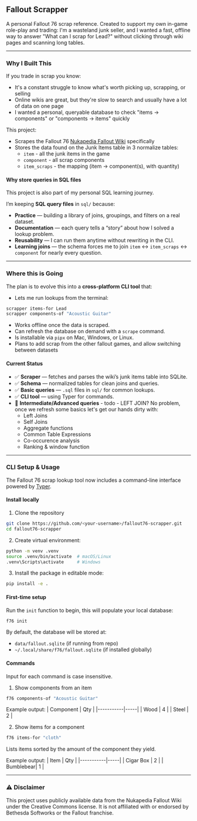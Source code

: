 ## Fallout Scrapper

A personal Fallout 76 scrap reference. Created to support my own in-game role-play and trading: I'm a wasteland junk seller, and I wanted a fast, offline way to answer "What can I scrap for Lead?" without clicking through wiki pages and scanning long tables.

---

### Why I Built This

If you trade in scrap you know:

- It's a constant struggle to know what's worth picking up, scrapping, or selling
- Online wikis are great, but they're slow to search and usually have a lot of data on one page
- I wanted a personal, queryable database to check "items → components" or "components -> items" quickly

This project:

- Scrapes the Fallout 76 [Nukapedia Fallout Wiki](https://fallout.fandom.com/wiki/Fallout_76_junk_items) specifically
- Stores the data found on the Junk Items table in 3 normalize tables:
  - `item` - all the junk items in the game
  - `component` - all scrap components
  - `item_scraps` - the mapping (item → component(s), with quantity)

#### Why store queries in SQL files

This project is also part of my personal SQL learning journey.

I’m keeping **SQL query files** in `sql/` because:

- **Practice** — building a library of joins, groupings, and filters on a real dataset.
- **Documentation** — each query tells a “story” about how I solved a lookup problem.
- **Reusability** — I can run them anytime without rewriting in the CLI.
- **Learning joins** — the schema forces me to join `item` ↔ `item_scraps` ↔ `component` for nearly every question.

---

### Where this is Going

The plan is to evolve this into a **cross-platform CLI tool** that:

- Lets me run lookups from the terminal:

```bash
scrapper items-for Lead
scrapper components-of "Acoustic Guitar"
```

- Works offline once the data is scraped.
- Can refresh the database on demand with a `scrape` command.
- Is installable via `pipx` on Mac, Windows, or Linux.
- Plans to add scrap from the other fallout games, and allow switching between datasets

#### Current Status

- ✅ **Scraper** — fetches and parses the wiki’s junk items table into SQLite.
- ✅ **Schema** — normalized tables for clean joins and queries.
- ✅ **Basic queries** — `.sql` files in `sql/` for common lookups.
- ✅ **CLI tool** — using Typer for commands.
- 🚧 **Intermediate/Advanced queries** - todo - LEFT JOIN? No problem, once we refresh some basics let's get our hands dirty with:
  - Left Joins
  - Self Joins
  - Aggregate functions
  - Common Table Expressions
  - Co-occurence analysis
  - Ranking & window function

---

### CLI Setup & Usage

The Fallout 76 scrap lookup tool now includes a command-line interface powered by [Typer](https://typer.tiangolo.com/).

#### Install locally

1. Clone the repository

```bash
git clone https://github.com/<your-username>/fallout76-scrapper.git
cd fallout76-scrapper
```

2. Create virtual environment:

```bash
python -m venv .venv
source .venv/bin/activate  # macOS/Linux
.venv\Scripts\activate     # Windows
```

3. Install the package in editable mode:

```bash
pip install -e .
```

#### First-time setup

Run the `init` function to begin, this will populate your local database:

```bash
f76 init
```

By default, the database will be stored at:

- `data/fallout.sqlite` (if running from repo)
- `~/.local/share/f76/fallout.sqlite` (if installed globally)

#### Commands

Input for each command is case insensitive.

1. Show components from an item

```bash
f76 components-of "Acoustic Guitar"
```

Example output:
| Component | Qty |
|-----------|-----|
| Wood | 4 |
| Steel | 2 |

2. Show items for a component

```bash
f76 items-for "cloth"
```

Lists items sorted by the amount of the component they yield.

Example output:
| Item | Qty |
|-----------|-----|
| Cigar Box | 2 |
| Bumblebear| 1 |

---

### ⚠️ Disclaimer

This project uses publicly available data from the Nukapedia Fallout Wiki under the Creative Commons license.
It is not affiliated with or endorsed by Bethesda Softworks or the Fallout franchise.
